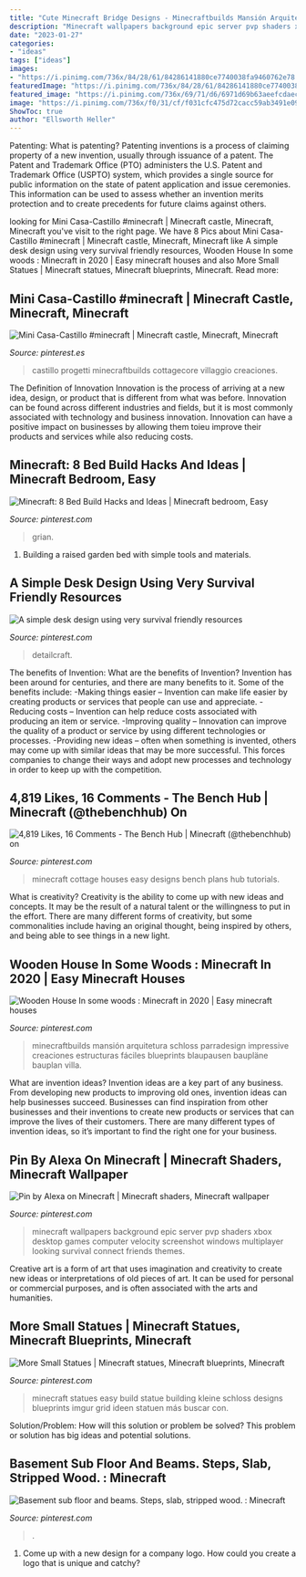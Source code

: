 ```yaml
---
title: "Cute Minecraft Bridge Designs - Minecraftbuilds Mansión Arquitetura Schloss Parradesign Impressive Creaciones Estructuras Fáciles Blueprints Blaupausen Baupläne Bauplan Villa"
description: "Minecraft wallpapers background epic server pvp shaders xbox desktop games computer velocity screenshot windows multiplayer looking survival connect friends themes"
date: "2023-01-27"
categories:
- "ideas"
tags: ["ideas"]
images:
- "https://i.pinimg.com/736x/84/28/61/84286141880ce7740038fa9460762e78.jpg"
featuredImage: "https://i.pinimg.com/736x/84/28/61/84286141880ce7740038fa9460762e78.jpg"
featured_image: "https://i.pinimg.com/736x/69/71/d6/6971d69b63aeefcdaecbe00be06b2e17.jpg"
image: "https://i.pinimg.com/736x/f0/31/cf/f031cfc475d72cacc59ab3491e09dd2b.jpg"
ShowToc: true
author: "Ellsworth Heller"
---
```



Patenting: What is patenting?
Patenting inventions is a process of claiming property of a new invention, usually through issuance of a patent. The Patent and Trademark Office (PTO) administers the U.S. Patent and Trademark Office (USPTO) system, which provides a single source for public information on the state of patent application and issue ceremonies. This information can be used to assess whether an invention merits protection and to create precedents for future claims against others.

	

		
looking for Mini Casa-Castillo #minecraft | Minecraft castle, Minecraft, Minecraft you've visit to the right page. We have 8 Pics about Mini Casa-Castillo #minecraft | Minecraft castle, Minecraft, Minecraft like A simple desk design using very survival friendly resources, Wooden House In some woods : Minecraft in 2020 | Easy minecraft houses and also More Small Statues | Minecraft statues, Minecraft blueprints, Minecraft. Read more:
		
    
## Mini Casa-Castillo #minecraft | Minecraft Castle, Minecraft, Minecraft

<img loading=lazy src="https://i.pinimg.com/736x/84/28/61/84286141880ce7740038fa9460762e78.jpg" onerror="this.onerror=null;this.src='https://tse2.mm.bing.net/th?id=OIP.rKPikF1tSpX_f6bNYhVq2AHaF7&amp;pid=15.1';" alt="Mini Casa-Castillo #minecraft | Minecraft castle, Minecraft, Minecraft">

_Source: pinterest.es_

>castillo progetti minecraftbuilds cottagecore villaggio creaciones. 

	

The Definition of Innovation
Innovation is the process of arriving at a new idea, design, or product that is different from what was before. Innovation can be found across different industries and fields, but it is most commonly associated with technology and business innovation. Innovation can have a positive impact on businesses by allowing them toieu improve their products and services while also reducing costs.

    
## Minecraft: 8 Bed Build Hacks And Ideas | Minecraft Bedroom, Easy

<img loading=lazy src="https://i.pinimg.com/736x/f2/c0/37/f2c0374fae9f33481ad28428f7119888.jpg" onerror="this.onerror=null;this.src='https://tse1.mm.bing.net/th?id=OIP.nxbKLs83EdTRmo1yVlmDzAHaEK&amp;pid=15.1';" alt="Minecraft: 8 Bed Build Hacks and Ideas | Minecraft bedroom, Easy">

_Source: pinterest.com_

>grian. 

	

1. Building a raised garden bed with simple tools and materials.

    
## A Simple Desk Design Using Very Survival Friendly Resources

<img loading=lazy src="https://i.pinimg.com/736x/69/71/d6/6971d69b63aeefcdaecbe00be06b2e17.jpg" onerror="this.onerror=null;this.src='https://tse2.mm.bing.net/th?id=OIP._mLzfd1HE0IyCEn311BCOQHaEK&amp;pid=15.1';" alt="A simple desk design using very survival friendly resources">

_Source: pinterest.com_

>detailcraft. 

	

The benefits of Invention: What are the benefits of Invention?
Invention has been around for centuries, and there are many benefits to it. Some of the benefits include: 
-Making things easier – Invention can make life easier by creating products or services that people can use and appreciate. 
-Reducing costs – Invention can help reduce costs associated with producing an item or service. 
-Improving quality – Innovation can improve the quality of a product or service by using different technologies or processes. 
-Providing new ideas – often when something is invented, others may come up with similar ideas that may be more successful. This forces companies to change their ways and adopt new processes and technology in order to keep up with the competition.

    
## 4,819 Likes, 16 Comments - The Bench Hub | Minecraft (@thebenchhub) On

<img loading=lazy src="https://i.pinimg.com/736x/7a/9e/00/7a9e00b84fa4a3a5577f30df3731a1d8.jpg" onerror="this.onerror=null;this.src='https://tse3.mm.bing.net/th?id=OIP.Hm7TD8SxxPs1fYAX0ta9gQHaHY&amp;pid=15.1';" alt="4,819 Likes, 16 Comments - The Bench Hub | Minecraft (@thebenchhub) on">

_Source: pinterest.com_

>minecraft cottage houses easy designs bench plans hub tutorials. 

	

What is creativity?
Creativity is the ability to come up with new ideas and concepts. It may be the result of a natural talent or the willingness to put in the effort. There are many different forms of creativity, but some commonalities include having an original thought, being inspired by others, and being able to see things in a new light.

    
## Wooden House In Some Woods : Minecraft In 2020 | Easy Minecraft Houses

<img loading=lazy src="https://i.pinimg.com/736x/cf/ff/e9/cfffe94fda8d6dfd206c53813342876b.jpg" onerror="this.onerror=null;this.src='https://tse2.mm.bing.net/th?id=OIP.31LNHTrYmHHryMwoUReJWgHaD3&amp;pid=15.1';" alt="Wooden House In some woods : Minecraft in 2020 | Easy minecraft houses">

_Source: pinterest.com_

>minecraftbuilds mansión arquitetura schloss parradesign impressive creaciones estructuras fáciles blueprints blaupausen baupläne bauplan villa. 

	

What are invention ideas?
Invention ideas are a key part of any business. From developing new products to improving old ones, invention ideas can help businesses succeed. Businesses can find inspiration from other businesses and their inventions to create new products or services that can improve the lives of their customers. There are many different types of invention ideas, so it’s important to find the right one for your business.

    
## Pin By Alexa On Minecraft | Minecraft Shaders, Minecraft Wallpaper

<img loading=lazy src="https://i.pinimg.com/736x/f0/31/cf/f031cfc475d72cacc59ab3491e09dd2b.jpg" onerror="this.onerror=null;this.src='https://tse1.mm.bing.net/th?id=OIP.XhYTdVVlrFVx3j31hehTDwHaEK&amp;pid=15.1';" alt="Pin by Alexa on Minecraft | Minecraft shaders, Minecraft wallpaper">

_Source: pinterest.com_

>minecraft wallpapers background epic server pvp shaders xbox desktop games computer velocity screenshot windows multiplayer looking survival connect friends themes. 

	

Creative art is a form of art that uses imagination and creativity to create new ideas or interpretations of old pieces of art. It can be used for personal or commercial purposes, and is often associated with the arts and humanities.

    
## More Small Statues | Minecraft Statues, Minecraft Blueprints, Minecraft

<img loading=lazy src="https://i.pinimg.com/736x/df/ed/fe/dfedfee160d15739fecce5cf00ff1794.jpg" onerror="this.onerror=null;this.src='https://tse2.mm.bing.net/th?id=OIP.QaZdcRYhCAxsyWXX-O0u_AHaD7&amp;pid=15.1';" alt="More Small Statues | Minecraft statues, Minecraft blueprints, Minecraft">

_Source: pinterest.com_

>minecraft statues easy build statue building kleine schloss designs blueprints imgur grid ideen statuen más buscar con. 

	

Solution/Problem: How will this solution or problem be solved?
This problem or solution has big ideas and potential solutions.

    
## Basement Sub Floor And Beams. Steps, Slab, Stripped Wood. : Minecraft

<img loading=lazy src="https://i.pinimg.com/736x/29/dd/d4/29ddd4d036e76da1a17add6f49b1014a.jpg" onerror="this.onerror=null;this.src='https://tse1.mm.bing.net/th?id=OIP.HqmNaAqMmqCEfQLhgaWBUAHaD7&amp;pid=15.1';" alt="Basement sub floor and beams. Steps, slab, stripped wood. : Minecraft">

_Source: pinterest.com_

>. 

	

1. Come up with a new design for a company logo. How could you create a logo that is unique and catchy?

